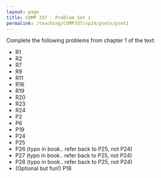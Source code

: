 ```yaml
---
layout: page
title: COMP 337 - Problem Set 1
permalink: /teaching/COMP337/sp24/psets/pset1
---
```


Complete the following problems from chapter 1 of the text:
*   R1
*   R2
*   R7
*   R9
*   R11
*   R16
*   R19
*   R20
*   R23
*   R24
*   P2
*   P6
*   P19
*   P24
*   P25
*   P26 (typo in book.. refer back to P25, not P24)
*   P27 (typo in book.. refer back to P25, not P24)
*   P28 (typo in book.. refer back to P25, not P24)
*   (Optional but fun!) P18
